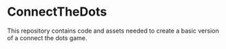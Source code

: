 # ConnectTheDots
This repository contains code and assets needed to create a basic version of a connect the dots game.
